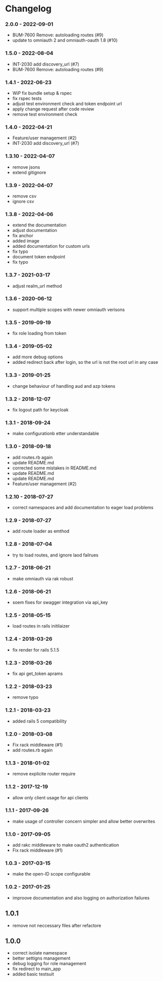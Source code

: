 # Changelog
### 2.0.0 -  2022-09-01
* BUM-7600 Remove: autoloading routes (#9)
* update to omniauth 2 and omniauth-oauth 1.8 (#10)

### 1.5.0 -  2022-08-04
* INT-2030 add discovery_url (#7)
* BUM-7600 Remove: autoloading routes (#9)

### 1.4.1 -  2022-06-23
* WiP fix bundle setup & rspec
* fix rspec tests
* adjust test environment check and token endpoint url
* apply change request after code review
* remove test environment check

### 1.4.0 -  2022-04-21
* Feature/user management (#2)
* INT-2030 add discovery_url (#7)

### 1.3.10 -  2022-04-07
* remove jsons
* extend gitignore

### 1.3.9 -  2022-04-07
* remove csv
* ignore csv

### 1.3.8 -  2022-04-06
* extend the documentation
* adjust documentation
* fix anchor
* added image
* added documentation for custom urls
* fix typo
* document token endpoint
* fix typo

### 1.3.7 -  2021-03-17
* adjust realm_url method

### 1.3.6 -  2020-06-12
* support multiple scopes with newer omniauth verisons

### 1.3.5 -  2019-09-19
* fix role loading from token

### 1.3.4 -  2019-05-02
* add more debug options
* added redirect back after login, so the url is not the root url in any case

### 1.3.3 -  2019-01-25
* change behaviour of handling aud and azp tokens

### 1.3.2 -  2018-12-07
* fix logout path for keycloak

### 1.3.1 -  2018-09-24
* make configurationb etter understandable

### 1.3.0 -  2018-09-18
* add routes.rb again
* update README.md
* corrected some mistakes in README.md
* update README.md
* update README.md
* Feature/user management (#2)

### 1.2.10 -  2018-07-27
* correct namespaces and add documentation to eager load problems

### 1.2.9 -  2018-07-27
* add route loader as emthod

### 1.2.8 -  2018-07-04
* try to load routes, and ignore laod failrues

### 1.2.7 -  2018-06-21
* make omniauth via rak robust

### 1.2.6 -  2018-06-21
* soem fixes for swagger integration via api_key

### 1.2.5 -  2018-05-15
* load routes in rails initilaizer

### 1.2.4 -  2018-03-26
* fix render for rails 5.1.5

### 1.2.3 -  2018-03-26
* fix api get_token aprams

### 1.2.2 -  2018-03-23
* remove typo

### 1.2.1 -  2018-03-23
* added rails 5 compatibility

### 1.2.0 -  2018-03-08
* Fix rack middleware (#1)
* add routes.rb again

### 1.1.3 -  2018-01-02
* remove explicite router require

### 1.1.2 -  2017-12-19
* allow only client usage for api clients

### 1.1.1 -  2017-09-26
* make usage of controller concern simpler and allow better overwrites

### 1.1.0 -  2017-09-05
* add rakc middleware to make oauth2 authentication
* Fix rack middleware (#1)

### 1.0.3 -  2017-03-15
* make the open-ID scope configurable

### 1.0.2 -  2017-01-25
* improove documentation and also logging on authorization failures

## 1.0.1
* remove not neccessary files after refactore

## 1.0.0
* correct isolate namespace
* better settigns management
* debug logging for role management
* fix redirect to main_app
* added basic testsuit
